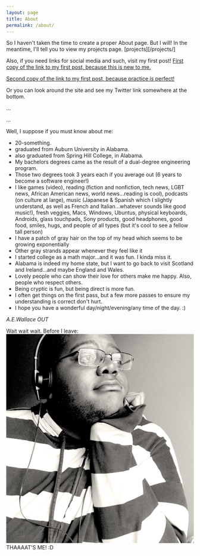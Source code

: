 ```yaml
---
layout: page
title: About
permalink: /about/
---
```

So I haven't taken the time to create a proper About page. But I will! 
In the meantime, I'll tell you to view my projects page.
[projects][/projects/]

Also, if you need links for social media and such, visit my first post!
[First copy of the link to my first post, because this is new to me.](/honeyimhome!/2015/10/07/it-begins.html)

[Second copy of the link to my first post, because practice _is_ perfect!](/honeyimhome!/2015/10/07/it-begins)

Or you can look around the site and see my Twitter link somewhere at the bottom.


...

...

Well, I suppose if you must know about me:

* 20-something.
* graduated from Auburn University in Alabama.
* also graduated from Spring Hill College, in Alabama.
* My bachelors degrees came as the result of a dual-degree engineering program.
* Those two degrees took 3 years each if you average out (6 years to become a software engineer!)
* I like games (video), reading (fiction and nonfiction, 
tech news, LGBT news, African American news, world news...reading is cool), podcasts (on culture at large),
music (Japanese & Spanish which I slightly understand, as well as French and Italian...whatever sounds like good music!),
fresh veggies, Macs, Windows, Ubuntus, physical keyboards, Androids, glass touchpads, Sony products,
good headphones, good food, smiles, hugs, and people of all types (but it's cool to see a fellow tall person)
* I have a patch of gray hair on the top of my head which seems to be growing exponentially
* Other gray strands appear whenever they feel like it
* I started college as a math major...and it was fun. I kinda miss it.
* Alabama is indeed my home state, but I want to go back to visit Scotland and Ireland...and maybe England and Wales.
* Lovely people who can show their love for others make me happy. Also, people who respect others.
* Being cryptic is fun, but being direct is more fun.
* I often get things on the first pass, but a few more passes to ensure my understanding is correct don't hurt.
* I hope you have a wonderful day/night/evening/any time of the day. :)


*A.E.Wallace OUT*

Wait wait wait. Before I leave:
![bundle of adorable](/images/me.jpg)
THAAAAT'S ME! :D
